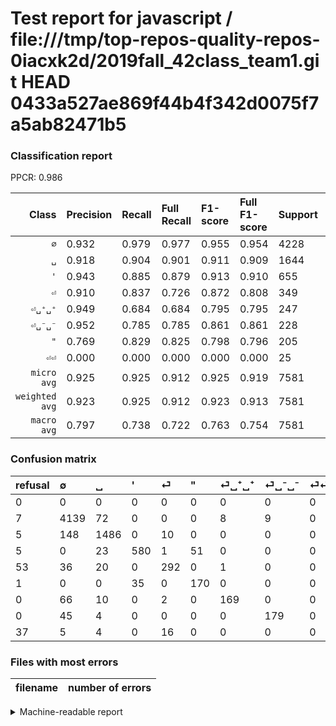 # Test report for javascript / file:///tmp/top-repos-quality-repos-0iacxk2d/2019fall_42class_team1.git HEAD 0433a527ae869f44b4f342d0075f7a5ab82471b5

### Classification report

PPCR: 0.986

| Class | Precision | Recall | Full Recall | F1-score | Full F1-score | Support | Full Support | PPCR |
|------:|:----------|:-------|:------------|:---------|:---------|:--------|:-------------|:-----|
| `∅` | 0.932| 0.979| 0.977| 0.955| 0.954| 4228| 4235| 0.998 |
| `␣` | 0.918| 0.904| 0.901| 0.911| 0.909| 1644| 1649| 0.997 |
| `'` | 0.943| 0.885| 0.879| 0.913| 0.910| 655| 660| 0.992 |
| `⏎` | 0.910| 0.837| 0.726| 0.872| 0.808| 349| 402| 0.868 |
| `⏎␣⁺␣⁺` | 0.949| 0.684| 0.684| 0.795| 0.795| 247| 247| 1.000 |
| `⏎␣⁻␣⁻` | 0.952| 0.785| 0.785| 0.861| 0.861| 228| 228| 1.000 |
| `"` | 0.769| 0.829| 0.825| 0.798| 0.796| 205| 206| 0.995 |
| `⏎⏎` | 0.000| 0.000| 0.000| 0.000| 0.000| 25| 62| 0.403 |
| `micro avg` | 0.925| 0.925| 0.912| 0.925| 0.919| 7581| 7689| 0.986 |
| `weighted avg` | 0.923| 0.925| 0.912| 0.923| 0.913| 7581| 7689| 0.986 |
| `macro avg` | 0.797| 0.738| 0.722| 0.763| 0.754| 7581| 7689| 0.986 |

### Confusion matrix

|refusal|  ∅| ␣| '| ⏎| "| ⏎␣⁺␣⁺| ⏎␣⁻␣⁻| ⏎⏎| 
|:---|:---|:---|:---|:---|:---|:---|:---|:---|
|0 |0 |0 |0 |0 |0 |0 |0 |0 |
|7 |4139 |72 |0 |0 |0 |8 |9 |0 |
|5 |148 |1486 |0 |10 |0 |0 |0 |0 |
|5 |0 |23 |580 |1 |51 |0 |0 |0 |
|53 |36 |20 |0 |292 |0 |1 |0 |0 |
|1 |0 |0 |35 |0 |170 |0 |0 |0 |
|0 |66 |10 |0 |2 |0 |169 |0 |0 |
|0 |45 |4 |0 |0 |0 |0 |179 |0 |
|37 |5 |4 |0 |16 |0 |0 |0 |0 |

### Files with most errors

| filename | number of errors|
|:----:|:-----|

<details>
    <summary>Machine-readable report</summary>
```json
{
  "cl_report": {"\"": {"f1-score": 0.7981220657276995, "precision": 0.7692307692307693, "recall": 0.8292682926829268, "support": 205}, "\u0027": {"f1-score": 0.9133858267716536, "precision": 0.943089430894309, "recall": 0.8854961832061069, "support": 655}, "macro avg": {"f1-score": 0.7631195125685502, "precision": 0.7967263898647537, "recall": 0.7379477176744965, "support": 7581}, "micro avg": {"f1-score": 0.9253396649518533, "precision": 0.9253396649518533, "recall": 0.9253396649518533, "support": 7581}, "weighted avg": {"f1-score": 0.922616446870363, "precision": 0.9227923577149835, "recall": 0.9253396649518533, "support": 7581}, "\u2205": {"f1-score": 0.9551171108803507, "precision": 0.9324172110835773, "recall": 0.978949858088931, "support": 4228}, "\u23ce": {"f1-score": 0.8716417910447761, "precision": 0.9096573208722741, "recall": 0.836676217765043, "support": 349}, "\u23ce\u23ce": {"f1-score": 0.0, "precision": 0.0, "recall": 0.0, "support": 25}, "\u23ce\u2423\u207a\u2423\u207a": {"f1-score": 0.7952941176470588, "precision": 0.949438202247191, "recall": 0.6842105263157895, "support": 247}, "\u23ce\u2423\u207b\u2423\u207b": {"f1-score": 0.8605769230769231, "precision": 0.9521276595744681, "recall": 0.7850877192982456, "support": 228}, "\u2423": {"f1-score": 0.9108182653999387, "precision": 0.9178505250154416, "recall": 0.9038929440389294, "support": 1644}},
  "cl_report_full": {"\"": {"f1-score": 0.7962529274004684, "precision": 0.7692307692307693, "recall": 0.8252427184466019, "support": 206}, "\u0027": {"f1-score": 0.9098039215686275, "precision": 0.943089430894309, "recall": 0.8787878787878788, "support": 660}, "macro avg": {"f1-score": 0.7541805551848568, "precision": 0.7967263898647537, "recall": 0.7222726218331428, "support": 7689}, "micro avg": {"f1-score": 0.9187950229207597, "precision": 0.9253396649518533, "recall": 0.9123423071920926, "support": 7689}, "weighted avg": {"f1-score": 0.9134035135565477, "precision": 0.9182600536961745, "recall": 0.9123423071920926, "support": 7689}, "\u2205": {"f1-score": 0.9543463223426331, "precision": 0.9324172110835773, "recall": 0.977331759149941, "support": 4235}, "\u23ce": {"f1-score": 0.8077455048409405, "precision": 0.9096573208722741, "recall": 0.7263681592039801, "support": 402}, "\u23ce\u23ce": {"f1-score": 0.0, "precision": 0.0, "recall": 0.0, "support": 62}, "\u23ce\u2423\u207a\u2423\u207a": {"f1-score": 0.7952941176470588, "precision": 0.949438202247191, "recall": 0.6842105263157895, "support": 247}, "\u23ce\u2423\u207b\u2423\u207b": {"f1-score": 0.8605769230769231, "precision": 0.9521276595744681, "recall": 0.7850877192982456, "support": 228}, "\u2423": {"f1-score": 0.9094247246022031, "precision": 0.9178505250154416, "recall": 0.9011522134627047, "support": 1649}},
  "ppcr": 0.9859539602028873
}
```
</details>
